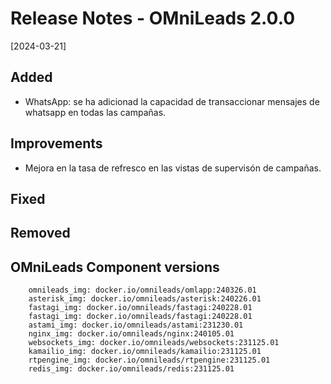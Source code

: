 # Release Notes - OMniLeads 2.0.0
[2024-03-21]

## Added

* WhatsApp: se ha adicionad la capacidad de transaccionar mensajes de whatsapp en todas  las campañas.

## Improvements

* Mejora en la tasa de refresco en las vistas de supervisón de campañas.

## Fixed


## Removed


## OMniLeads Component versions

```
    omnileads_img: docker.io/omnileads/omlapp:240326.01
    asterisk_img: docker.io/omnileads/asterisk:240226.01
    fastagi_img: docker.io/omnileads/fastagi:240228.01
    fastagi_img: docker.io/omnileads/fastagi:240228.01
    astami_img: docker.io/omnileads/astami:231230.01
    nginx_img: docker.io/omnileads/nginx:240105.01
    websockets_img: docker.io/omnileads/websockets:231125.01
    kamailio_img: docker.io/omnileads/kamailio:231125.01
    rtpengine_img: docker.io/omnileads/rtpengine:231125.01
    redis_img: docker.io/omnileads/redis:231125.01
```
